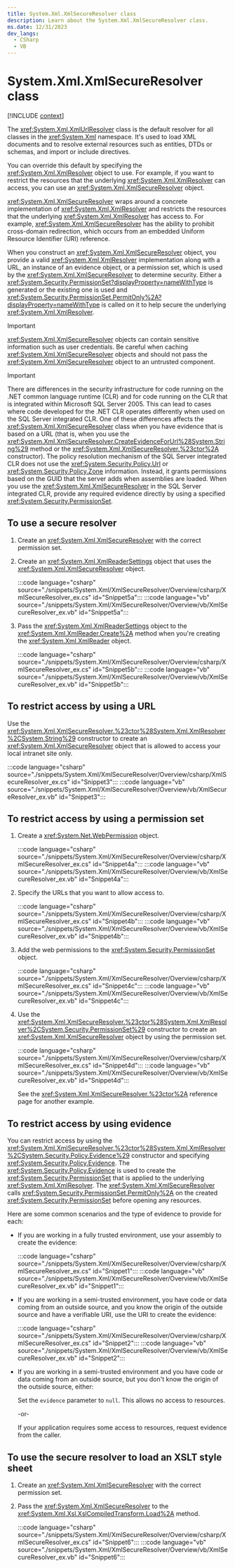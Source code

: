 ```yaml
---
title: System.Xml.XmlSecureResolver class
description: Learn about the System.Xml.XmlSecureResolver class.
ms.date: 12/31/2023
dev_langs:
  - CSharp
  - VB
---
```

# System.Xml.XmlSecureResolver class

[!INCLUDE [context](includes/context.md)]

The <xref:System.Xml.XmlUrlResolver> class is the default resolver for all classes in the <xref:System.Xml> namespace. It's used to load XML documents and to resolve external resources such as entities, DTDs or schemas, and import or include directives.

You can override this default by specifying the <xref:System.Xml.XmlResolver> object to use. For example, if you want to restrict the resources that the underlying <xref:System.Xml.XmlResolver> can access, you can use an <xref:System.Xml.XmlSecureResolver> object.

<xref:System.Xml.XmlSecureResolver> wraps around a concrete implementation of <xref:System.Xml.XmlResolver> and restricts the resources that the underlying <xref:System.Xml.XmlResolver> has access to. For example, <xref:System.Xml.XmlSecureResolver> has the ability to prohibit cross-domain redirection, which occurs from an embedded Uniform Resource Identifier (URI) reference.

When you construct an <xref:System.Xml.XmlSecureResolver> object, you provide a valid <xref:System.Xml.XmlResolver> implementation along with a URL, an instance of an evidence object, or a permission set, which is used by the <xref:System.Xml.XmlSecureResolver> to determine security. Either a <xref:System.Security.PermissionSet?displayProperty=nameWithType> is generated or the existing one is used and <xref:System.Security.PermissionSet.PermitOnly%2A?displayProperty=nameWithType> is called on it to help secure the underlying <xref:System.Xml.XmlResolver>.

> [!IMPORTANT]
> <xref:System.Xml.XmlSecureResolver> objects can contain sensitive information such as user credentials. Be careful when caching <xref:System.Xml.XmlSecureResolver> objects and should not pass the <xref:System.Xml.XmlSecureResolver> object to an untrusted component.

> [!IMPORTANT]
> There are differences in the security infrastructure for code running on the .NET common language runtime (CLR) and for code running on the CLR that is integrated within Microsoft SQL Server 2005. This can lead to cases where code developed for the .NET CLR operates differently when used on the SQL Server integrated CLR. One of these differences affects the <xref:System.Xml.XmlSecureResolver> class when you have evidence that is based on a URL (that is, when you use the <xref:System.Xml.XmlSecureResolver.CreateEvidenceForUrl%28System.String%29> method or the <xref:System.Xml.XmlSecureResolver.%23ctor%2A> constructor). The policy resolution mechanism of the SQL Server integrated CLR does not use the <xref:System.Security.Policy.Url> or <xref:System.Security.Policy.Zone> information. Instead, it grants permissions based on the GUID that the server adds when assemblies are loaded. When you use the <xref:System.Xml.XmlSecureResolver> in the SQL Server integrated CLR, provide any required evidence directly by using a specified <xref:System.Security.PermissionSet>.

## To use a secure resolver

1. Create an <xref:System.Xml.XmlSecureResolver> with the correct permission set.

2. Create an <xref:System.Xml.XmlReaderSettings> object that uses the <xref:System.Xml.XmlSecureResolver> object.

   :::code language="csharp" source="./snippets/System.Xml/XmlSecureResolver/Overview/csharp/XmlSecureResolver_ex.cs" id="Snippet5a":::
   :::code language="vb" source="./snippets/System.Xml/XmlSecureResolver/Overview/vb/XmlSecureResolver_ex.vb" id="Snippet5a":::

3. Pass the <xref:System.Xml.XmlReaderSettings> object to the <xref:System.Xml.XmlReader.Create%2A> method when you're creating the <xref:System.Xml.XmlReader> object.

   :::code language="csharp" source="./snippets/System.Xml/XmlSecureResolver/Overview/csharp/XmlSecureResolver_ex.cs" id="Snippet5b":::
   :::code language="vb" source="./snippets/System.Xml/XmlSecureResolver/Overview/vb/XmlSecureResolver_ex.vb" id="Snippet5b":::

## To restrict access by using a URL

Use the <xref:System.Xml.XmlSecureResolver.%23ctor%28System.Xml.XmlResolver%2CSystem.String%29> constructor to create an <xref:System.Xml.XmlSecureResolver> object that is allowed to access your local intranet site only.

:::code language="csharp" source="./snippets/System.Xml/XmlSecureResolver/Overview/csharp/XmlSecureResolver_ex.cs" id="Snippet3":::
:::code language="vb" source="./snippets/System.Xml/XmlSecureResolver/Overview/vb/XmlSecureResolver_ex.vb" id="Snippet3":::

## To restrict access by using a permission set

1. Create a <xref:System.Net.WebPermission> object.

   :::code language="csharp" source="./snippets/System.Xml/XmlSecureResolver/Overview/csharp/XmlSecureResolver_ex.cs" id="Snippet4a":::
   :::code language="vb" source="./snippets/System.Xml/XmlSecureResolver/Overview/vb/XmlSecureResolver_ex.vb" id="Snippet4a":::

2. Specify the URLs that you want to allow access to.

   :::code language="csharp" source="./snippets/System.Xml/XmlSecureResolver/Overview/csharp/XmlSecureResolver_ex.cs" id="Snippet4b":::
   :::code language="vb" source="./snippets/System.Xml/XmlSecureResolver/Overview/vb/XmlSecureResolver_ex.vb" id="Snippet4b":::

3. Add the web permissions to the <xref:System.Security.PermissionSet> object.

   :::code language="csharp" source="./snippets/System.Xml/XmlSecureResolver/Overview/csharp/XmlSecureResolver_ex.cs" id="Snippet4c":::
   :::code language="vb" source="./snippets/System.Xml/XmlSecureResolver/Overview/vb/XmlSecureResolver_ex.vb" id="Snippet4c":::

4. Use the <xref:System.Xml.XmlSecureResolver.%23ctor%28System.Xml.XmlResolver%2CSystem.Security.PermissionSet%29> constructor to create an <xref:System.Xml.XmlSecureResolver> object by using the permission set.

   :::code language="csharp" source="./snippets/System.Xml/XmlSecureResolver/Overview/csharp/XmlSecureResolver_ex.cs" id="Snippet4d":::
   :::code language="vb" source="./snippets/System.Xml/XmlSecureResolver/Overview/vb/XmlSecureResolver_ex.vb" id="Snippet4d":::

   See the <xref:System.Xml.XmlSecureResolver.%23ctor%2A> reference page for another example.

## To restrict access by using evidence

You can restrict access by using the <xref:System.Xml.XmlSecureResolver.%23ctor%28System.Xml.XmlResolver%2CSystem.Security.Policy.Evidence%29> constructor and specifying <xref:System.Security.Policy.Evidence>. The <xref:System.Security.Policy.Evidence> is used to create the <xref:System.Security.PermissionSet> that is applied to the underlying <xref:System.Xml.XmlResolver>. The <xref:System.Xml.XmlSecureResolver> calls <xref:System.Security.PermissionSet.PermitOnly%2A> on the created <xref:System.Security.PermissionSet> before opening any resources.

Here are some common scenarios and the type of evidence to provide for each:

- If you are working in a fully trusted environment, use your assembly to create the evidence:

  :::code language="csharp" source="./snippets/System.Xml/XmlSecureResolver/Overview/csharp/XmlSecureResolver_ex.cs" id="Snippet1":::
  :::code language="vb" source="./snippets/System.Xml/XmlSecureResolver/Overview/vb/XmlSecureResolver_ex.vb" id="Snippet1":::

- If you are working in a semi-trusted environment, you have code or data coming from an outside source, and you know the origin of the outside source and have a verifiable URI, use the URI to create the evidence:

  :::code language="csharp" source="./snippets/System.Xml/XmlSecureResolver/Overview/csharp/XmlSecureResolver_ex.cs" id="Snippet2":::
  :::code language="vb" source="./snippets/System.Xml/XmlSecureResolver/Overview/vb/XmlSecureResolver_ex.vb" id="Snippet2":::

- If you are working in a semi-trusted environment and you have code or data coming from an outside source, but you don't know the origin of the outside source, either:

  Set the `evidence` parameter to `null`. This allows no access to resources.

     -or-

  If your application requires some access to resources, request evidence from the caller.

## To use the secure resolver to load an XSLT style sheet

1. Create an <xref:System.Xml.XmlSecureResolver> with the correct permission set.

2. Pass the <xref:System.Xml.XmlSecureResolver> to the <xref:System.Xml.Xsl.XslCompiledTransform.Load%2A> method.

   :::code language="csharp" source="./snippets/System.Xml/XmlSecureResolver/Overview/csharp/XmlSecureResolver_ex.cs" id="Snippet6":::
   :::code language="vb" source="./snippets/System.Xml/XmlSecureResolver/Overview/vb/XmlSecureResolver_ex.vb" id="Snippet6":::
